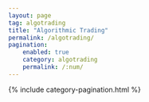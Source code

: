 ```yaml
---
layout: page
tag: algotrading
title: "Algorithmic Trading"
permalink: /algotrading/
pagination:
    enabled: true
    category: algotrading
    permalink: /:num/
---
```

{% include category-pagination.html %}